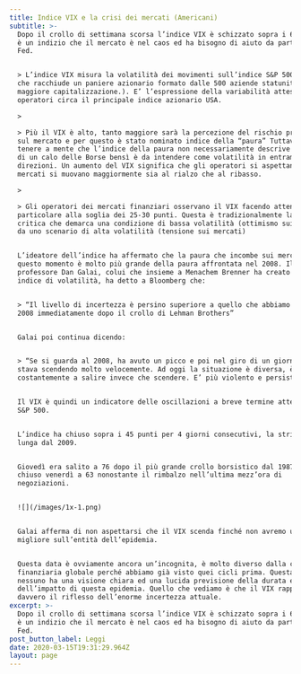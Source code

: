 ```yaml
---
title: Indice VIX e la crisi dei mercati (Americani)
subtitle: >-
  Dopo il crollo di settimana scorsa l’indice VIX è schizzato sopra i 60; questo
  è un indizio che il mercato è nel caos ed ha bisogno di aiuto da parte della
  Fed.


  > L’indice VIX misura la volatilità dei movimenti sull’indice S&P 500 (indice
  che racchiude un paniere azionario formato dalle 500 aziende statunitensi a
  maggiore capitalizzazione.). E’ l’espressione della variabilità attesa dagli
  operatori circa il principale indice azionario USA.

  >

  > Più il VIX è alto, tanto maggiore sarà la percezione del rischio presente
  sul mercato e per questo è stato nominato indice della “paura” Tuttavia è bene
  tenere a mente che l’indice della paura non necessariamente descrive il timore
  di un calo delle Borse bensì è da intendere come volatilità in entrambe le
  direzioni. Un aumento del VIX significa che gli operatori si aspettano che i
  mercati si muovano maggiormente sia al rialzo che al ribasso.

  >

  > Gli operatori dei mercati finanziari osservano il VIX facendo attenzione in
  particolare alla soglia dei 25-30 punti. Questa è tradizionalmente la soglia
  critica che demarca una condizione di bassa volatilità (ottimismo sui mercati)
  da uno scenario di alta volatilità (tensione sui mercati)


  L’ideatore dell’indice ha affermato che la paura che incombe sui mercati in
  questo momento è molto più grande della paura affrontata nel 2008. Il
  professore Dan Galai, colui che insieme a Menachem Brenner ha creato il primo
  indice di volatilità, ha detto a Bloomberg che:


  > “Il livello di incertezza è persino superiore a quello che abbiamo visto nel
  2008 immediatamente dopo il crollo di Lehman Brothers”


  Galai poi continua dicendo:


  > “Se si guarda al 2008, ha avuto un picco e poi nel giro di un giorno o 2
  stava scendendo molto velocemente. Ad oggi la situazione è diversa, è andato
  costantemente a salire invece che scendere. E’ più violento e persistente”


  Il VIX è quindi un indicatore delle oscillazioni a breve termine attese per lo
  S&P 500.


  L’indice ha chiuso sopra i 45 punti per 4 giorni consecutivi, la striscia più
  lunga dal 2009.


  Giovedì era salito a 76 dopo il più grande crollo borsistico dal 1987, ed ha
  chiuso venerdì a 63 nonostante il rimbalzo nell’ultima mezz’ora di
  negoziazioni.


  ![](/images/1x-1.png)


  Galai afferma di non aspettarsi che il VIX scenda finché non avremo un quadro
  migliore sull’entità dell’epidemia.


  Questa data è ovviamente ancora un’incognita, è molto diverso dalla crisi
  finanziaria globale perché abbiamo già visto quei cicli prima. Questa volta,
  nessuno ha una visione chiara ed una lucida previsione della durata e
  dell’impatto di questa epidemia. Quello che vediamo è che il VIX rappresenta
  davvero il riflesso dell’enorme incertezza attuale.
excerpt: >-
  Dopo il crollo di settimana scorsa l’indice VIX è schizzato sopra i 60; questo
  è un indizio che il mercato è nel caos ed ha bisogno di aiuto da parte della
  Fed.
post_button_label: Leggi
date: 2020-03-15T19:31:29.964Z
layout: page
---
```

